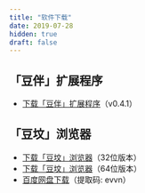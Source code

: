 ```yaml
---
title: "软件下载"
date: 2019-07-28
hidden: true
draft: false
---
```


## 「豆伴」扩展程序

- [下载「豆伴」扩展程序](tofu-0.4.1.zip)（v0.4.1）

## 「豆坟」浏览器

- [下载「豆坟」浏览器](doufen-x86.zip)（32位版本）
- [下载「豆坟」浏览器](doufen-x64.zip)（64位版本）
- [百度网盘下载](https://pan.baidu.com/s/1PceJVnh8t2H5XLHZ7x3Uig)（提取码: evvn）